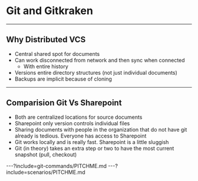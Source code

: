 # Git and Gitkraken
---
## Why Distributed VCS
- Central shared spot for documents
- Can work disconnected from network and then sync when connected
    - With entire history
- Versions entire directory structures (not just individual documents)
- Backups are implicit because of cloning

---
## Comparision Git Vs Sharepoint
- Both are centralized locations for source documents
- Sharepoint only version controls individual files
- Sharing documents with people in the organization that do not have git already is tedious. Everyone has access to Sharepoint
- Git works locally and is really fast. Sharepoint is a little sluggish
- Git (in theory) takes an extra step or two to have the most current snapshot (pull, checkout)

---?include=git-commands/PITCHME.md
---?include=scenarios/PITCHME.md
